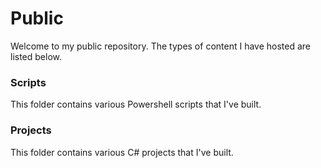 # Public

Welcome to my public repository. The types of content I have hosted are listed below.

### Scripts

This folder contains various Powershell scripts that I've built.

### Projects

This folder contains various C# projects that I've built.
